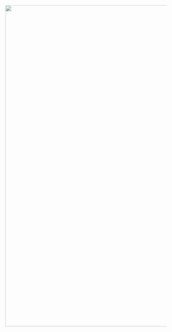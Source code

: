 
<img src="[https://github.com/Hirbod03/Projects/assets/57376297/788ea193-b0ab-4870-b225-ec656ebb8c06)](https://github.com/Hirbod03/Projects/assets/57376297/9313eeb1-6418-439a-9cc0-0bf4305ab26d)" width="1000" height="1000"/>
